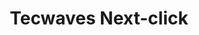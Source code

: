 ---
title: "Tecwaves Next-click"
url: /ciudad-autonoma-de-buenos-aires/tecwaves-next-click/
shop: Computer
---